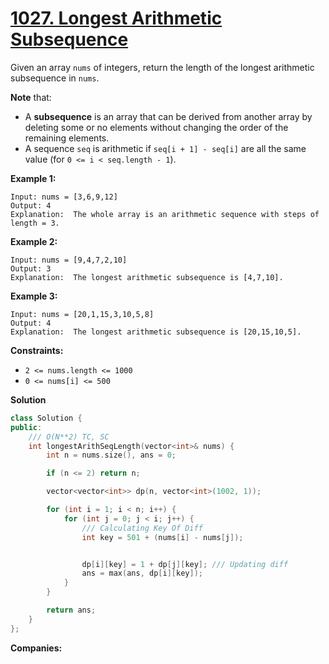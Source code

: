 # [1027. Longest Arithmetic Subsequence](https://leetcode.com/problems/longest-arithmetic-subsequence/description/)

Given an array `nums` of integers, return the length of the longest arithmetic subsequence in `nums`.

**Note**  that:

- A **subsequence**  is an array that can be derived from another array by deleting some or no elements without changing the order of the remaining elements.
- A sequence `seq` is arithmetic if `seq[i + 1] - seq[i]` are all the same value (for `0 <= i < seq.length - 1`).

**Example 1:** 

```
Input: nums = [3,6,9,12]
Output: 4
Explanation:  The whole array is an arithmetic sequence with steps of length = 3.
```

**Example 2:** 

```
Input: nums = [9,4,7,2,10]
Output: 3
Explanation:  The longest arithmetic subsequence is [4,7,10].
```

**Example 3:** 

```
Input: nums = [20,1,15,3,10,5,8]
Output: 4
Explanation:  The longest arithmetic subsequence is [20,15,10,5].
```

**Constraints:** 

- `2 <= nums.length <= 1000`
- `0 <= nums[i] <= 500`

**Solution**
```CPP
class Solution {
public:
    /// O(N**2) TC, SC
    int longestArithSeqLength(vector<int>& nums) {
        int n = nums.size(), ans = 0;

        if (n <= 2) return n;

        vector<vector<int>> dp(n, vector<int>(1002, 1));

        for (int i = 1; i < n; i++) {
            for (int j = 0; j < i; j++) {
                /// Calculating Key Of Diff
                int key = 501 + (nums[i] - nums[j]);


                dp[i][key] = 1 + dp[j][key]; /// Updating diff
                ans = max(ans, dp[i][key]);
            }
        }

        return ans;
    }
};
```
**Companies:**